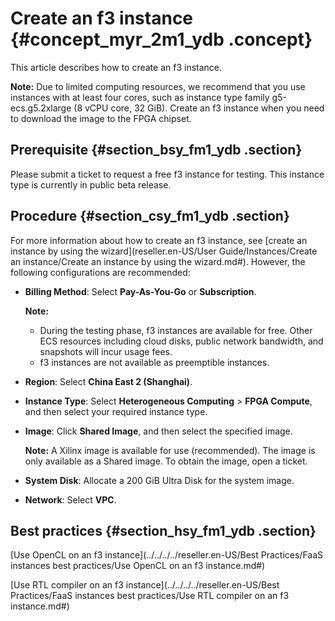 # Create an f3 instance {#concept_myr_2m1_ydb .concept}

This article describes how to create an f3 instance.

**Note:** Due to limited computing resources, we recommend that you use instances with at least four cores, such as instance type family g5-ecs.g5.2xlarge \(8 vCPU core, 32 GiB\). Create an f3 instance when you need to download the image to the FPGA chipset.

## Prerequisite {#section_bsy_fm1_ydb .section}

Please submit a ticket to request a free f3 instance for testing. This instance type is currently in public beta release.

## Procedure {#section_csy_fm1_ydb .section}

For more information about how to create an f3 instance, see [create an instance by using the wizard](reseller.en-US/User Guide/Instances/Create an instance/Create an instance by using the wizard.md#). However, the following configurations are recommended:

-   **Billing Method**: Select **Pay-As-You-Go** or **Subscription**.

    **Note:** 

    -   During the testing phase, f3 instances are available for free. Other ECS resources including cloud disks, public network bandwidth, and snapshots will incur usage fees.
    -   f3 instances are not available as preemptible instances.
-   **Region**: Select **China East 2 \(Shanghai\)**.
-   **Instance Type**: Select **Heterogeneous Computing** \> **FPGA Compute**, and then select your required instance type.
-   **Image**: Click **Shared Image**, and then select the specified image.

    **Note:** A Xilinx image is available for use \(recommended\). The image is only available as a Shared image. To obtain the image, open a ticket.

-   **System Disk**: Allocate a 200 GiB Ultra Disk for the system image.
-   **Network**: Select **VPC**.

## Best practices {#section_hsy_fm1_ydb .section}

[Use OpenCL on an f3 instance](../../../../reseller.en-US/Best Practices/FaaS instances best practices/Use OpenCL on an f3 instance.md#)

[Use RTL compiler on an f3 instance](../../../../reseller.en-US/Best Practices/FaaS instances best practices/Use RTL compiler on an f3 instance.md#)

